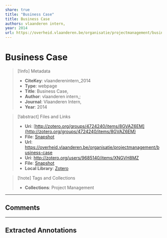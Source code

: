```yaml
---
share: true
title: "Business Case"
title: Business Case
authors: vlaanderen intern,
year: 2014 
url: https://overheid.vlaanderen.be/organisatie/projectmanagement/business-case
---
```


# Business Case

> [!info] Metadata
> - **CiteKey**: vlaanderenintern_2014
> - **Type**: webpage
> - **Title**: Business Case, 
> - **Author**: vlaanderen intern,;  
> - **Journal**: Vlaanderen Intern, 
> - **Year**: 2014 

> [!abstract] Files and Links
> - **Uri**: [http://zotero.org/groups/4724240/items/8GVAZ6EM](http://zotero.org/groups/4724240/items/8GVAZ6EM)
> - **File**: [Snapshot](file:///Users/jan/Zotero/storage/HMESAIFK/business-case.html)
> - **Url**: https://overheid.vlaanderen.be/organisatie/projectmanagement/business-case
> - **Uri**: http://zotero.org/users/9685140/items/XNGVH8MZ
> - **File**: [Snapshot](file://C:%5CUsers%5C20003936%5CZotero%5Cstorage%5CVDQBNQMS%5Cbusiness-case.html)
> - **Local Library**: [Zotero]((zotero://select/library/items/XNGVH8MZ))

> [!note] Tags and Collections
> - **Collections**: Project Management

----

## Comments



----

## Extracted Annotations

